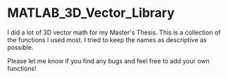 # MATLAB_3D_Vector_Library
I did a lot of 3D vector math for my Master's Thesis. 
This is a collection of the functions I used most.
I tried to keep the names as descriptive as possible.

Please let me know if you find any bugs and feel free to add your own functions!

